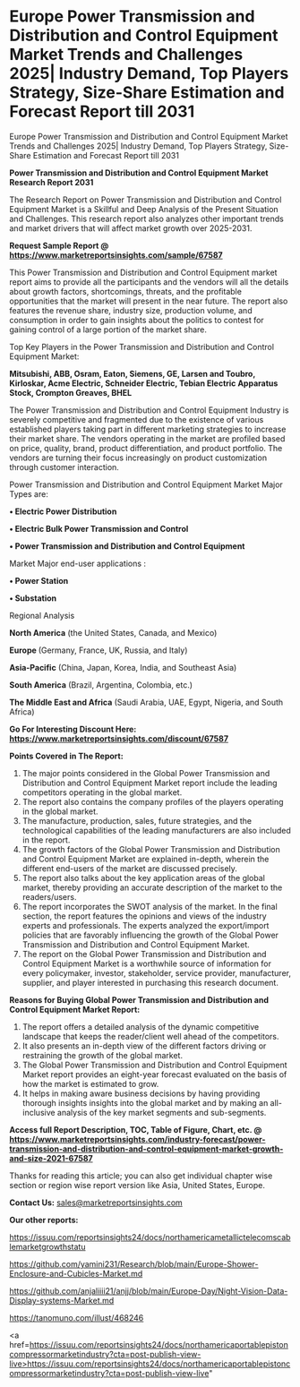 # Europe Power Transmission and Distribution and Control Equipment Market Trends and Challenges 2025| Industry Demand, Top Players Strategy, Size-Share Estimation and Forecast Report till 2031
Europe Power Transmission and Distribution and Control Equipment Market Trends and Challenges 2025| Industry Demand, Top Players Strategy, Size-Share Estimation and Forecast Report till 2031

<strong>Power Transmission and Distribution and Control Equipment Market Research Report 2031</strong>

The Research Report on Power Transmission and Distribution and Control Equipment Market is a Skillful and Deep Analysis of the Present Situation and Challenges. This research report also analyzes other important trends and market drivers that will affect market growth over 2025-2031.

<strong>Request Sample Report @ <a href=https://www.marketreportsinsights.com/sample/67587>https://www.marketreportsinsights.com/sample/67587</a></strong>

This Power Transmission and Distribution and Control Equipment market report aims to provide all the participants and the vendors will all the details about growth factors, shortcomings, threats, and the profitable opportunities that the market will present in the near future. The report also features the revenue share, industry size, production volume, and consumption in order to gain insights about the politics to contest for gaining control of a large portion of the market share.

Top Key Players in the Power Transmission and Distribution and Control Equipment Market:

<strong>Mitsubishi, ABB, Osram, Eaton, Siemens, GE, Larsen and Toubro, Kirloskar, Acme Electric, Schneider Electric, Tebian Electric Apparatus Stock, Crompton Greaves, BHEL</strong>

The Power Transmission and Distribution and Control Equipment Industry is severely competitive and fragmented due to the existence of various established players taking part in different marketing strategies to increase their market share. The vendors operating in the market are profiled based on price, quality, brand, product differentiation, and product portfolio. The vendors are turning their focus increasingly on product customization through customer interaction.

Power Transmission and Distribution and Control Equipment Market Major Types are:

<strong>• Electric Power Distribution

• Electric Bulk Power Transmission and Control

• Power Transmission and Distribution and Control Equipment</strong>

Market Major end-user applications :

<strong>• Power Station

• Substation</strong>

Regional Analysis

</u><strong><b>North America</b></strong> (the United States, Canada, and Mexico)

<strong><b>Europe </b></strong>(Germany, France, UK, Russia, and Italy)

<strong><b>Asia-Pacific</b></strong> (China, Japan, Korea, India, and Southeast Asia)

<strong><b>South America</b></strong> (Brazil, Argentina, Colombia, etc.)

<strong><b>The Middle East and Africa</b></strong> (Saudi Arabia, UAE, Egypt, Nigeria, and South Africa)

<strong>Go For Interesting Discount Here: <a href=https://www.marketreportsinsights.com/discount/67587>https://www.marketreportsinsights.com/discount/67587</a></strong>

<strong>Points Covered in The Report:</strong>
<ol>
  <li>The major points considered in the Global Power Transmission and Distribution and Control Equipment Market report include the leading competitors operating in the global market.</li>
  <li>The report also contains the company profiles of the players operating in the global market.</li>
  <li>The manufacture, production, sales, future strategies, and the technological capabilities of the leading manufacturers are also included in the report.</li>
  <li>The growth factors of the Global Power Transmission and Distribution and Control Equipment Market are explained in-depth, wherein the different end-users of the market are discussed precisely.</li>
  <li>The report also talks about the key application areas of the global market, thereby providing an accurate description of the market to the readers/users.</li>
  <li>The report incorporates the SWOT analysis of the market. In the final section, the report features the opinions and views of the industry experts and professionals. The experts analyzed the export/import policies that are favorably influencing the growth of the Global Power Transmission and Distribution and Control Equipment Market.</li>
  <li>The report on the Global Power Transmission and Distribution and Control Equipment Market is a worthwhile source of information for every policymaker, investor, stakeholder, service provider, manufacturer, supplier, and player interested in purchasing this research document.</li>
</ol>
<strong>Reasons for Buying Global Power Transmission and Distribution and Control Equipment Market Report:</strong>

<ol>
  <li>The report offers a detailed analysis of the dynamic competitive landscape that keeps the reader/client well ahead of the competitors.</li>
  <li>It also presents an in-depth view of the different factors driving or restraining the growth of the global market.</li>
  <li>The Global Power Transmission and Distribution and Control Equipment Market report provides an eight-year forecast evaluated on the basis of how the market is estimated to grow.</li>
  <li>It helps in making aware business decisions by having providing thorough insights insights into the global market and by making an all-inclusive analysis of the key market segments and sub-segments.</li>
</ol>
<strong>Access full Report Description, TOC, Table of Figure, Chart, etc. @ <a href=https://www.marketreportsinsights.com/industry-forecast/power-transmission-and-distribution-and-control-equipment-market-growth-and-size-2021-67587>https://www.marketreportsinsights.com/industry-forecast/power-transmission-and-distribution-and-control-equipment-market-growth-and-size-2021-67587</a></strong>


Thanks for reading this article; you can also get individual chapter wise section or region wise report version like Asia, United States, Europe.

<strong>Contact Us:</strong>
sales@marketreportsinsights.com

<strong>Our other reports:</strong>

<a href=https://issuu.com/reportsinsights24/docs/northamericametallictelecomscablemarketgrowthstatu>https://issuu.com/reportsinsights24/docs/northamericametallictelecomscablemarketgrowthstatu</a>

<a href=https://github.com/yamini231/Research/blob/main/Europe-Shower-Enclosure-and-Cubicles-Market.md>https://github.com/yamini231/Research/blob/main/Europe-Shower-Enclosure-and-Cubicles-Market.md</a>

<a href=https://github.com/anjaliiii21/anjj/blob/main/Europe-Day/Night-Vision-Data-Display-systems-Market.md>https://github.com/anjaliiii21/anjj/blob/main/Europe-Day/Night-Vision-Data-Display-systems-Market.md</a>

<a href=https://tanomuno.com/illust/468246>https://tanomuno.com/illust/468246</a>

<a href=https://issuu.com/reportsinsights24/docs/northamericaportablepistoncompressormarketindustry?cta=post-publish-view-live>https://issuu.com/reportsinsights24/docs/northamericaportablepistoncompressormarketindustry?cta=post-publish-view-live</a>"
